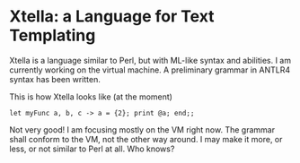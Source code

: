 # Xtella: a Language for Text Templating

Xtella is a language similar to Perl, but with ML-like syntax and abilities. I am currently working on the virtual machine. A preliminary grammar in ANTLR4 syntax has been written.

This is how Xtella looks like (at the moment)

```
let myFunc a, b, c -> a = {2}; print @a; end;;
```

Not very good! I am focusing mostly on the VM right now. The grammar shall conform to the VM, not the other way around. I may make it more, or less, or not similar to Perl at all. Who knows?
